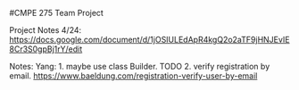 #CMPE 275 Team Project

Project Notes 4/24: https://docs.google.com/document/d/1jOSIULEdApR4kgQ2o2aTF9jHNJEvIE8Cr3S0gpBj1rY/edit


Notes:
    Yang: 
        1. maybe use class Builder. TODO
        2. verify registration by email. https://www.baeldung.com/registration-verify-user-by-email
        